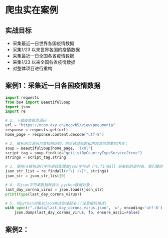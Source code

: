 # 爬虫实在案例

## 实战目标

- 采集最近一日世界各国疫情数据
- 采集1/23 以来世界各国的疫情数据
- 采集最近一日全国各省疫情数据
- 采集1/23 以来全国各省疫情数据
- 对整体项目进行重构

## 案例1：采集近一日各国疫情数据

```python
import requests
from bs4 import BeautifulSoup
import json
import re

# 1. 下载疫情首页源码
url = "https://ncov.dxy.cn/ncovh5/view/pneumonia"
response = requests.get(url)
home_page = response.content.decode("utf-8")

# 2. 解析网页源码为文档树结构，然后通过标题和内容其他需要的内容；
soup = BeautifulSoup(home_page, 'lxml')
script_tag = soup.find(id="getListByCountryTypeService2true")
strings = script_tag.string

# 3. 使用re模块进行字符串匹配提取json字符串（re.findall 获取到的是列表，我们要的字符串）
json_str_list = re.findall(r"\[.+\]", strings)
json_str = json_str_list[0]

# 4. 将json字符串数据转换为 python数据对象；
last_day_cornna_virus = json.loads(json_str)
print(type(last_day_cornna_virus))

# 5. 将python对象以json格式存储起来；(注意编码格式)
with open(r"./data/last_day_cornna_virus.json", 'w', encoding='utf-8') as fp:
    json.dump(last_day_cornna_virus, fp, ensure_ascii=False)

```



## 案例2：

